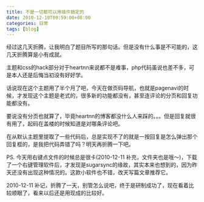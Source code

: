 ```yaml
---
title: 不是一切都可以用插件搞定的
date: 2010-12-10T09:59:00+08:00
categories: 日常
tags: [blog]
---
```


经过这几天折腾，让我明白了题目所写的那句话。但是没有什么事是不可能的，这几天折腾算是小有成就。

主题和css的hack部分对于heartnn来说都不是难事，php代码虽说也差不多，可是本人还是后悔当初没有好好学。

话说现在这个主题用了半个月了吧，今天在做页码导航，也就是pagenavi的时候，才发现这个主题是老式的，很多新的功能都没有，甚至连评论的分页和回复功能都没有。

要说没有分页也就算了，毕竟heartnn的博客都没什么人来踩的。。。但是回复就很有用了，起码在盖楼的时候知道是对哪条评论吧。

在从默认主题里提取了一些代码后，总是实现不了的就是一按回复是怎么弹出那个回复框的，是我把代码弄错了吗？明天再折腾一下吧。<!--more-->

PS. 今天用右键点文件的时候总是很卡(2010-12-11 补充，文件夹也是哦～)，下载了一个右键管理软件后，才发现是sugarsync的缘故，其实本来也想到的，因为昨天还没有出现这种情况的。这款小软件也不错，改天写篇文章推荐它。

2010-12-11 补记，折腾了一天，别管怎么说吧，终于是研制成功了，现在看着比较顺眼了，看来以后还是用现成的比较好。
